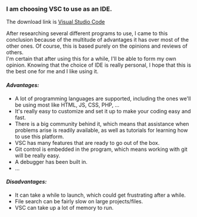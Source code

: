 ### I am choosing **VSC** to use as an IDE.  
The download link is [Visual Studio Code](https://code.visualstudio.com/download)

After researching several different programs to use, I came to this conclusion because of the multitude of advantages it has over most of the other ones.
Of course, this is based purely on the opinions and reviews of others.  
I'm certain that after using this for a while, I'll be able to form my own opinion.   Knowing that the choice of IDE is really personal, I hope that this is the best one for me and I like using it.

#### _Advantages:_
* A lot of programming languages are supported, including the ones we'll be using most like HTML, JS, CSS, PHP, ...
* It's really easy to customize and set it up to make your coding easy and fast.
* There is a big community behind it, which means that assistance when problems arise is readily available, as well as tutorials for learning how to use this platform.
* VSC has many features that are ready to go out of the box.
* Git control is embedded in the program, which means working with git will be really easy.
* A debugger has been built in.
* ...

#### _Disadvantages:_
* It can take a while to launch, which could get frustrating after a while.
* File search can be fairly slow on large projects/files.
* VSC can take up a lot of memory to run.
